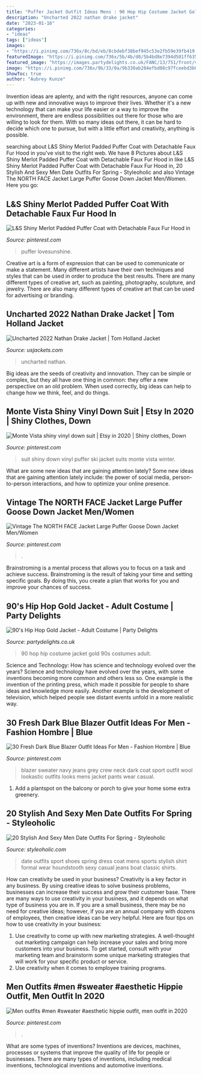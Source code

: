 ```yaml
---
title: "Puffer Jacket Outfit Ideas Mens : 90 Hop Hip Costume Jacket Gold 90s Costumes Adult"
description: "Uncharted 2022 nathan drake jacket"
date: "2023-01-16"
categories:
- "ideas"
tags: ["ideas"]
images:
- "https://i.pinimg.com/736x/8c/bd/eb/8cbdebf38bef945c53e2fb59e39fb419.jpg"
featuredImage: "https://i.pinimg.com/736x/5b/4b/d8/5b4bd8e7394d501ff635cf19e96c92c3.jpg"
featured_image: "https://images.partydelights.co.uk/FANC/13/751/front/v1/flxm/1.jpg"
image: "https://i.pinimg.com/736x/9b/33/0a/9b330ab284efbd08c97fceebd3b074d2.jpg"
ShowToc: true
author: "Aubrey Kunze"
---
```



Invention ideas are aplenty, and with the right resources, anyone can come up with new and innovative ways to improve their lives. Whether it's a new technology that can make your life easier or a way to improve the environment, there are endless possibilities out there for those who are willing to look for them. With so many ideas out there, it can be hard to decide which one to pursue, but with a little effort and creativity, anything is possible.

	

		
searching about L&amp;S Shiny Merlot Padded Puffer Coat with Detachable Faux Fur Hood in you've visit to the right web. We have 8 Pictures about L&amp;S Shiny Merlot Padded Puffer Coat with Detachable Faux Fur Hood in like L&amp;S Shiny Merlot Padded Puffer Coat with Detachable Faux Fur Hood in, 20 Stylish And Sexy Men Date Outfits For Spring - Styleoholic and also Vintage The NORTH FACE Jacket Large Puffer Goose Down Jacket Men/Women. Here you go:
		
    
## L&amp;S Shiny Merlot Padded Puffer Coat With Detachable Faux Fur Hood In

<img loading=lazy src="https://i.pinimg.com/736x/9b/33/0a/9b330ab284efbd08c97fceebd3b074d2.jpg" onerror="this.onerror=null;this.src='https://tse3.mm.bing.net/th?id=OIP.VWmBwmW9O5fxGt4rxBiZUAHaLH&amp;pid=15.1';" alt="L&amp;S Shiny Merlot Padded Puffer Coat with Detachable Faux Fur Hood in">

_Source: pinterest.com_

>puffer lovesunshine. 

	

Creative art is a form of expression that can be used to communicate or make a statement. Many different artists have their own techniques and styles that can be used in order to produce the best results. There are many different types of creative art, such as painting, photography, sculpture, and jewelry. There are also many different types of creative art that can be used for advertising or branding.

    
## Uncharted 2022 Nathan Drake Jacket | Tom Holland Jacket

<img loading=lazy src="https://www.usjackets.com/wp-content/uploads/2021/06/Uncharted-2022-Nathan-Drake-Jacket-340x400.jpg" onerror="this.onerror=null;this.src='https://tse4.mm.bing.net/th?id=OIP.4u4qnlR_MPcaWPNqXC0AzwAAAA&amp;pid=15.1';" alt="Uncharted 2022 Nathan Drake Jacket | Tom Holland Jacket">

_Source: usjackets.com_

>uncharted nathan. 

	

Big ideas are the seeds of creativity and innovation. They can be simple or complex, but they all have one thing in common: they offer a new perspective on an old problem. When used correctly, big ideas can help to change how we think, feel, and do things.

    
## Monte Vista Shiny Vinyl Down Suit | Etsy In 2020 | Shiny Clothes, Down

<img loading=lazy src="https://i.pinimg.com/736x/8c/bd/eb/8cbdebf38bef945c53e2fb59e39fb419.jpg" onerror="this.onerror=null;this.src='https://tse2.mm.bing.net/th?id=OIP.BYN8FRVkJEqiQCmzY6l9XwHaNw&amp;pid=15.1';" alt="Monte Vista shiny vinyl down suit | Etsy in 2020 | Shiny clothes, Down">

_Source: pinterest.com_

>suit shiny down vinyl puffer ski jacket suits monte vista winter. 

	

What are some new ideas that are gaining attention lately?
Some new ideas that are gaining attention lately include: the power of social media, person-to-person interactions, and how to optimize your online presence.

    
## Vintage The NORTH FACE Jacket Large Puffer Goose Down Jacket Men/Women

<img loading=lazy src="https://i.pinimg.com/736x/8b/82/83/8b8283ee8a0b5b8a42ba1a028c5af2cc.jpg" onerror="this.onerror=null;this.src='https://tse1.mm.bing.net/th?id=OIP.0I3CRMDqM-PCtobH-0sRtgHaJ3&amp;pid=15.1';" alt="Vintage The NORTH FACE Jacket Large Puffer Goose Down Jacket Men/Women">

_Source: pinterest.com_

>. 

	

Brainstroming is a mental process that allows you to focus on a task and achieve success. Brainstroming is the result of taking your time and setting specific goals. By doing this, you create a plan that works for you and improve your chances of success.

    
## 90&#039;s Hip Hop Gold Jacket - Adult Costume | Party Delights

<img loading=lazy src="https://images.partydelights.co.uk/FANC/13/751/front/v1/flxm/1.jpg" onerror="this.onerror=null;this.src='https://tse2.mm.bing.net/th?id=OIP.SUQTzftOi2R_gsr_wSLxVAAAAA&amp;pid=15.1';" alt="90&#039;s Hip Hop Gold Jacket - Adult Costume | Party Delights">

_Source: partydelights.co.uk_

>90 hop hip costume jacket gold 90s costumes adult. 

	

Science and Technology: How has science and technology evolved over the years?
Science and technology have evolved over the years, with some inventions becoming more common and others less so. One example is the invention of the printing press, which made it possible for people to share ideas and knowledge more easily. Another example is the development of television, which helped people see distant events unfold in a more realistic way.

    
## 30 Fresh Dark Blue Blazer Outfit Ideas For Men - Fashion Hombre | Blue

<img loading=lazy src="https://i.pinimg.com/736x/5b/4b/d8/5b4bd8e7394d501ff635cf19e96c92c3.jpg" onerror="this.onerror=null;this.src='https://tse4.mm.bing.net/th?id=OIP.Nje7Y22wXaYC6oqbB_zb_QHaLJ&amp;pid=15.1';" alt="30 Fresh Dark Blue Blazer Outfit Ideas For Men - Fashion Hombre | Blue">

_Source: pinterest.com_

>blazer sweater navy jeans grey crew neck dark coat sport outfit wool lookastic outfits looks mens jacket pants wear casual. 

	

1. Add a plantspot on the balcony or porch to give your home some extra greenery.

    
## 20 Stylish And Sexy Men Date Outfits For Spring - Styleoholic

<img loading=lazy src="https://i.styleoholic.com/2016/03/stylish-and-sexy-men-date-outfits-for-spring-7.jpg" onerror="this.onerror=null;this.src='https://tse2.mm.bing.net/th?id=OIP.ol_GT7BtGbpX1jEtjVFGmgHaJ4&amp;pid=15.1';" alt="20 Stylish And Sexy Men Date Outfits For Spring - Styleoholic">

_Source: styleoholic.com_

>date outfits sport shoes spring dress coat mens sports stylish shirt formal wear houndstooth sexy casual jeans boat classic shirts. 

	

How can creativity be used in your business?
Creativity is a key factor in any business. By using creative ideas to solve business problems, businesses can increase their success and grow their customer base. There are many ways to use creativity in your business, and it depends on what type of business you are in. If you are a small business, there may be no need for creative ideas; however, if you are an annual company with dozens of employees, then creative ideas can be very helpful. Here are four tips on how to use creativity in your business: 
1) Use creativity to come up with new marketing strategies. A well-thought out marketing campaign can help increase your sales and bring more customers into your business. To get started, consult with your marketing team and brainstorm some unique marketing strategies that will work for your specific product or service. 
2) Use creativity when it comes to employee training programs.

    
## Men Outfits #men #sweater #aesthetic Hippie Outfit, Men Outfit In 2020

<img loading=lazy src="https://i.pinimg.com/736x/96/ef/75/96ef753fcf65fe3eb81f320560b14972.jpg" onerror="this.onerror=null;this.src='https://tse3.mm.bing.net/th?id=OIP.alH9WvayzdFdTNSMn7YmqAHaMq&amp;pid=15.1';" alt="Men outfits #men #sweater #aesthetic hippie outfit, men outfit in 2020">

_Source: pinterest.com_

>. 

	

What are some types of inventions?
Inventions are devices, machines, processes or systems that improve the quality of life for people or businesses. There are many types of inventions, including medical inventions, technological inventions and automotive inventions.

